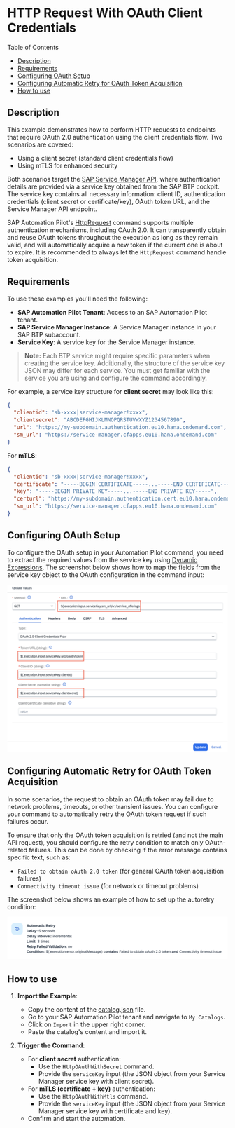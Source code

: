 # HTTP Request With OAuth Client Credentials

Table of Contents

* [Description](#description)
* [Requirements](#requirements)
* [Configuring OAuth Setup](#configuring-oauth-setup)
* [Configuring Automatic Retry for OAuth Token Acquisition](#configuring-automatic-retry-for-oauth-token-acquisition)
* [How to use](#how-to-use)

## Description

This example demonstrates how to perform HTTP requests to endpoints that require OAuth 2.0 authentication using the client credentials flow. Two scenarios are covered:

* Using a client secret (standard client credentials flow)
* Using mTLS for enhanced security

Both scenarios target the [SAP Service Manager API](https://api.sap.com/api/APIServiceManager/path/getServiceOfferings), where authentication details are provided via a service key obtained from the SAP BTP cockpit. The service key contains all necessary information: client ID, authentication credentials (client secret or certificate/key), OAuth token URL, and the Service Manager API endpoint.

SAP Automation Pilot's [HttpRequest](https://help.sap.com/docs/automation-pilot/automation-pilot/httprequest-command?locale=en-US) command supports multiple authentication mechanisms, including OAuth 2.0. It can transparently obtain and reuse OAuth tokens throughout the execution as long as they remain valid, and will automatically acquire a new token if the current one is about to expire. It is recommended to always let the `HttpRequest` command handle token acquisition.

## Requirements

To use these examples you'll need the following:

* **SAP Automation Pilot Tenant**: Access to an SAP Automation Pilot tenant.
* **SAP Service Manager Instance**: A Service Manager instance in your SAP BTP subaccount.
* **Service Key**: A service key for the Service Manager instance.

> **Note:**
> Each BTP service might require specific parameters when creating the service key. Additionally, the structure of the service key JSON may differ for each service. You must get familiar with the service you are using and configure the command accordingly.

For example, a service key structure for **client secret** may look like this:

```json
{
  "clientid": "sb-xxxx|service-manager!xxxx",
  "clientsecret": "ABCDEFGHIJKLMNOPQRSTUVWXYZ1234567890",
  "url": "https://my-subdomain.authentication.eu10.hana.ondemand.com",
  "sm_url": "https://service-manager.cfapps.eu10.hana.ondemand.com"
}
```

For **mTLS**:

```json
{
  "clientid": "sb-xxxx|service-manager!xxxx",
  "certificate": "-----BEGIN CERTIFICATE-----...-----END CERTIFICATE-----",
  "key": "-----BEGIN PRIVATE KEY-----...-----END PRIVATE KEY-----",
  "certurl": "https://my-subdomain.authentication.cert.eu10.hana.ondemand.com",
  "sm_url": "https://service-manager.cfapps.eu10.hana.ondemand.com"
}
```

## Configuring OAuth Setup

To configure the OAuth setup in your Automation Pilot command, you need to extract the required values from the service key using [Dynamic Expressions](https://help.sap.com/docs/automation-pilot/automation-pilot/dynamic-expression?locale=en-US). The screenshot below shows how to map the fields from the service key object to the OAuth configuration in the command input:

![OAuth Setup Example](./assets/oauth-setup-example.png)

## Configuring Automatic Retry for OAuth Token Acquisition

In some scenarios, the request to obtain an OAuth token may fail due to network problems, timeouts, or other transient issues. You can configure your command to automatically retry the OAuth token request if such failures occur.

To ensure that only the OAuth token acquisition is retried (and not the main API request), you should configure the retry condition to match only OAuth-related failures. This can be done by checking if the error message contains specific text, such as:

* `Failed to obtain oAuth 2.0 token` (for general OAuth token acquisition failures)
* `Connectivity timeout issue` (for network or timeout problems)

The screenshot below shows an example of how to set up the autoretry condition:

![Autoretry Setup Example](./assets/autoretry-setup-example.png)

## How to use

1. **Import the Example**:
   * Copy the content of the [catalog.json](./catalog.json) file.
   * Go to your SAP Automation Pilot tenant and navigate to `My Catalogs`.
   * Click on `Import` in the upper right corner.
   * Paste the catalog's content and import it.

2. **Trigger the Command**:
   * For **client secret** authentication:
     * Use the `HttpOAuthWithSecret` command.
     * Provide the `serviceKey` input (the JSON object from your Service Manager service key with client secret).
   * For **mTLS (certificate + key)** authentication:
     * Use the `HttpOAuthWithMtls` command.
     * Provide the `serviceKey` input (the JSON object from your Service Manager service key with certificate and key).
   * Confirm and start the automation.

